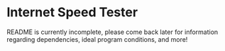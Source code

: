 # Internet Speed Tester
README is currently incomplete, please come back later for information regarding dependencies, ideal program conditions, and more!
